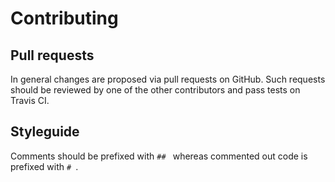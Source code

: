 # Contributing

## Pull requests

In general changes are proposed via pull requests on GitHub. Such requests
should be reviewed by one of the other contributors and pass tests on Travis
CI.

## Styleguide

Comments should be prefixed with `## ` whereas commented out code is prefixed
with `# `.

